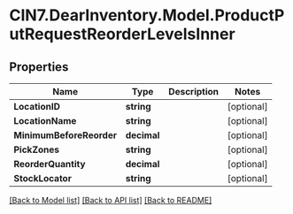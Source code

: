 # CIN7.DearInventory.Model.ProductPutRequestReorderLevelsInner

## Properties

| Name                     | Type        | Description | Notes      |
| ------------------------ | ----------- | ----------- | ---------- |
| **LocationID**           | **string**  |             | [optional] |
| **LocationName**         | **string**  |             | [optional] |
| **MinimumBeforeReorder** | **decimal** |             | [optional] |
| **PickZones**            | **string**  |             | [optional] |
| **ReorderQuantity**      | **decimal** |             | [optional] |
| **StockLocator**         | **string**  |             | [optional] |

[[Back to Model list]](../README.md#documentation-for-models) [[Back to API list]](../README.md#documentation-for-api-endpoints) [[Back to README]](../README.md)
